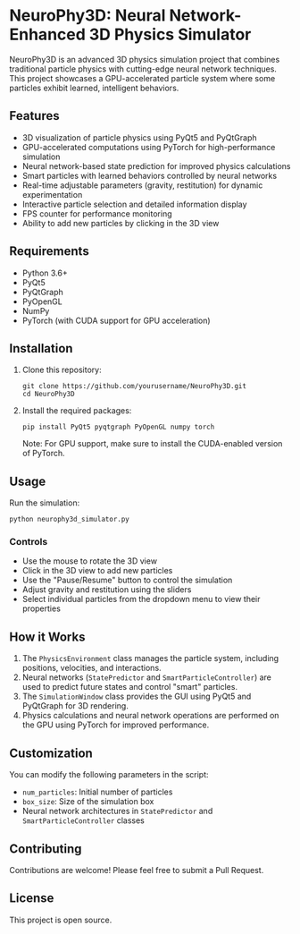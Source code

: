 # NeuroPhy3D: Neural Network-Enhanced 3D Physics Simulator

NeuroPhy3D is an advanced 3D physics simulation project that combines traditional particle physics with cutting-edge neural network techniques. This project showcases a GPU-accelerated particle system where some particles exhibit learned, intelligent behaviors.

## Features

- 3D visualization of particle physics using PyQt5 and PyQtGraph
- GPU-accelerated computations using PyTorch for high-performance simulation
- Neural network-based state prediction for improved physics calculations
- Smart particles with learned behaviors controlled by neural networks
- Real-time adjustable parameters (gravity, restitution) for dynamic experimentation
- Interactive particle selection and detailed information display
- FPS counter for performance monitoring
- Ability to add new particles by clicking in the 3D view

## Requirements

- Python 3.6+
- PyQt5
- PyQtGraph
- PyOpenGL
- NumPy
- PyTorch (with CUDA support for GPU acceleration)

## Installation

1. Clone this repository:
   ```
   git clone https://github.com/yourusername/NeuroPhy3D.git
   cd NeuroPhy3D
   ```

2. Install the required packages:
   ```
   pip install PyQt5 pyqtgraph PyOpenGL numpy torch
   ```

   Note: For GPU support, make sure to install the CUDA-enabled version of PyTorch.

## Usage

Run the simulation:

```
python neurophy3d_simulator.py
```

### Controls

- Use the mouse to rotate the 3D view
- Click in the 3D view to add new particles
- Use the "Pause/Resume" button to control the simulation
- Adjust gravity and restitution using the sliders
- Select individual particles from the dropdown menu to view their properties

## How it Works

1. The `PhysicsEnvironment` class manages the particle system, including positions, velocities, and interactions.
2. Neural networks (`StatePredictor` and `SmartParticleController`) are used to predict future states and control "smart" particles.
3. The `SimulationWindow` class provides the GUI using PyQt5 and PyQtGraph for 3D rendering.
4. Physics calculations and neural network operations are performed on the GPU using PyTorch for improved performance.

## Customization

You can modify the following parameters in the script:

- `num_particles`: Initial number of particles
- `box_size`: Size of the simulation box
- Neural network architectures in `StatePredictor` and `SmartParticleController` classes

## Contributing

Contributions are welcome! Please feel free to submit a Pull Request.

## License

This project is open source.
